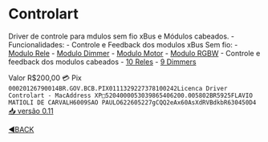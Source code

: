 
# Controlart 

Driver de controle para mdulos sem fio xBus e Módulos cabeados.
-Funcionalidades:
    - Controle e Feedback dos modulos xBus Sem fio:
        - [Modulo Rele](https://controlart.com.br/modulo-rele-controlart-xbus-2/)
        - [Modulo Dimmer](https://controlart.com.br/modulo-dimmer-controlart-xbus/)
        - [Modulo Motor](https://controlart.com.br/modulo-motor/)
        - [Modulo RGBW](https://controlart.com.br/modulo-rgbw-controlart-xbus/)
    - Controle e feedback dos modulos cabeados
        - [10 Reles](https://controlart.com.br/modulo_rele_cabeado/)
        - [9 Dimmers](https://controlart.com.br/modulo-dimmer-cabeado/)

Valor R$200,00
💳 Pix ```00020126790014BR.GOV.BCB.PIX0111329227378100242Licenca Driver Controlart - MacAddress XP□5204000053039865406200.005802BR5925FLAVIO MATIOLI DE CARVALH6009SAO PAULO622605227gCQQ2eAx60AsXdRVBdkbR630450D4```
[📥 versão 0.11](https://github.com/Matioliflavio/RTI-Drivers/raw/master/ControlArt%20v0.9.rtidriver)

[◀BACK](https://matioliflavio.github.io/RTI-Drivers)
